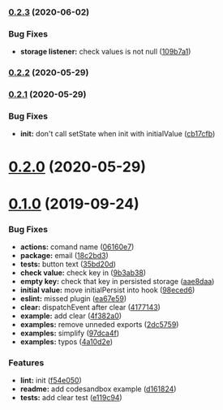 ### [0.2.3](https://github.com/Akurganow/use-persisted-state/compare/v0.2.2...v0.2.3) (2020-06-02)


### Bug Fixes

* **storage listener:** check values is not null ([109b7a1](https://github.com/Akurganow/use-persisted-state/commit/109b7a18f433f8b19f1c5e857c6c3021b26a0ad5))

### [0.2.2](https://github.com/Akurganow/use-persisted-state/compare/v0.2.1...v0.2.2) (2020-05-29)

### [0.2.1](https://github.com/Akurganow/use-persisted-state/compare/v0.2.0...v0.2.1) (2020-05-29)


### Bug Fixes

* **init:** don't call setState when init with initialValue ([cb17cfb](https://github.com/Akurganow/use-persisted-state/commit/cb17cfbcdf8731ff7695311b35771c2736a11580))

# [0.2.0](https://github.com/Akurganow/use-persisted-state/compare/v0.1.0...v0.2.0) (2020-05-29)

# [0.1.0](https://github.com/Akurganow/use-persisted-state/compare/v0.0.10...v0.1.0) (2019-09-24)

### Bug Fixes

* **actions:** comand name ([06160e7](https://github.com/Akurganow/use-persisted-state/commit/06160e7))
* **package:** email ([18c2bd3](https://github.com/Akurganow/use-persisted-state/commit/18c2bd3))
* **tests:** button text ([35bd20d](https://github.com/Akurganow/use-persisted-state/commit/35bd20d))
* **check value:** check key in ([9b3ab38](https://github.com/Akurganow/use-persisted-state/commit/9b3ab38))
* **empty key:** check that key in persisted storage ([aae8daa](https://github.com/Akurganow/use-persisted-state/commit/aae8daa))
* **initial value:** move initialPersist into hook ([98eced6](https://github.com/Akurganow/use-persisted-state/commit/98eced6))
* **eslint:** missed plugin ([ea67e59](https://github.com/Akurganow/use-persisted-state/commit/ea67e59))
* **clear:** dispatchEvent after clear ([4177143](https://github.com/Akurganow/use-persisted-state/commit/4177143))
* **example:** add clear ([4f382a0](https://github.com/Akurganow/use-persisted-state/commit/4f382a0))
* **examples:** remove unneded exports ([2dc5759](https://github.com/Akurganow/use-persisted-state/commit/2dc5759))
* **examples:** simplify ([97dca4f](https://github.com/Akurganow/use-persisted-state/commit/97dca4f))
* **examples:** typos ([4a10d2e](https://github.com/Akurganow/use-persisted-state/commit/4a10d2e))

### Features

* **lint:** init ([f54e050](https://github.com/Akurganow/use-persisted-state/commit/f54e050))
* **readme:** add codesandbox example ([d161824](https://github.com/Akurganow/use-persisted-state/commit/d161824))
* **tests:** add clear test ([e119c94](https://github.com/Akurganow/use-persisted-state/commit/e119c94))
